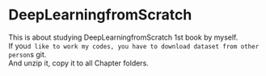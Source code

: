 # DeepLearningfromScratch

This is about studying DeepLearningfromScratch 1st book by myself.  
If you`d like to work my codes, you have to download dataset from other person`s git.  
And unzip it, copy it to all Chapter folders.  
